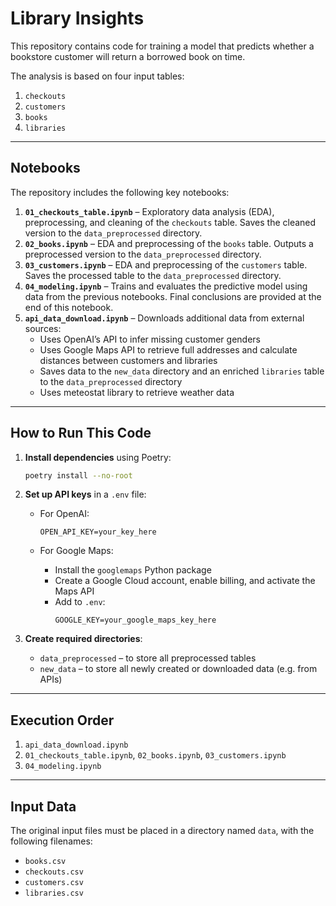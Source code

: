 # Library Insights

This repository contains code for training a model that predicts whether a bookstore customer will return a borrowed book on time.

The analysis is based on four input tables:

1. `checkouts`  
2. `customers`  
3. `books`  
4. `libraries`  

---

## Notebooks

The repository includes the following key notebooks:

1. **`01_checkouts_table.ipynb`** – Exploratory data analysis (EDA), preprocessing, and cleaning of the `checkouts` table. Saves the cleaned version to the `data_preprocessed` directory.  
2. **`02_books.ipynb`** – EDA and preprocessing of the `books` table. Outputs a preprocessed version to the `data_preprocessed` directory.  
3. **`03_customers.ipynb`** – EDA and preprocessing of the `customers` table. Saves the processed table to the `data_preprocessed` directory.  
4. **`04_modeling.ipynb`** – Trains and evaluates the predictive model using data from the previous notebooks. Final conclusions are provided at the end of this notebook.  
5. **`api_data_download.ipynb`** – Downloads additional data from external sources:  
   - Uses OpenAI’s API to infer missing customer genders  
   - Uses Google Maps API to retrieve full addresses and calculate distances between customers and libraries  
   - Saves data to the `new_data` directory and an enriched `libraries` table to the `data_preprocessed` directory  
   - Uses meteostat library to retrieve weather data

---

## How to Run This Code

1. **Install dependencies** using Poetry:
   ```bash
   poetry install --no-root
   ```

2. **Set up API keys** in a `.env` file:

   - For OpenAI:
     ```
     OPEN_API_KEY=your_key_here
     ```

   - For Google Maps:
     - Install the `googlemaps` Python package
     - Create a Google Cloud account, enable billing, and activate the Maps API
     - Add to `.env`:
       ```
       GOOGLE_KEY=your_google_maps_key_here
       ```

3. **Create required directories**:
   - `data_preprocessed` – to store all preprocessed tables  
   - `new_data` – to store all newly created or downloaded data (e.g. from APIs)

---

## Execution Order

1. `api_data_download.ipynb`  
2. `01_checkouts_table.ipynb`, `02_books.ipynb`, `03_customers.ipynb`  
3. `04_modeling.ipynb`  

---

## Input Data

The original input files must be placed in a directory named `data`, with the following filenames:

- `books.csv`  
- `checkouts.csv`  
- `customers.csv`  
- `libraries.csv`
